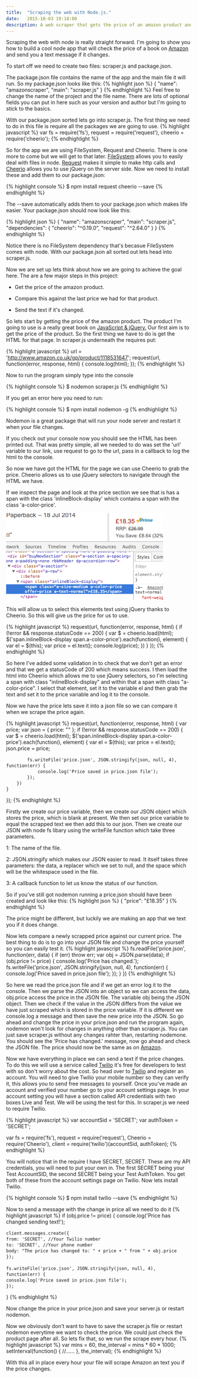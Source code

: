 ```yaml
---
title:  "Scraping the web with Node.js."
date:   2015-10-03 19:18:00
description: A web scraper that gets the price of an amazon product and send me an sms if it changes.
---
```

Scraping the web with node is really straight forward. I'm going to show you 
how to build a cool node app that will check the price of a book on 
<a target="_blank" href="http://www.amazon.co.uk/dp/1118531647/?tag=timmknightgit-21">Amazon</a> 
and send you a text message if it changes.

To start off we need to create two files: scraper.js and package.json.

The package.json file contains the name of the app and the main file it will run.
So my package.json looks like this:
{% highlight json %}
{
    "name": "amazonscraper",
    "main": "scraper.js"
}
{% endhighlight %}
Feel free to change the name of the project and the file name. There are lots of optional fields you can put
in here such as your version and author but I'm going to stick to the basics.

With our package.json sorted lets go into scraper.js. The first thing we need to do in this file 
is require all the packages we are going to use.
{% highlight javascript %}
var fs = require('fs'),
    request = require('request'),
    cheerio = require('cheerio');
{% endhighlight %}

So for the app we are using FileSystem, Request and Cheerio. There is one more to come but 
we will get to that later. <a target="_blank" href="https://nodejs.org/api/fs.html">FileSystem</a> 
 allows you to easily deal with files in node. <a target="_blank"  href="https://github.com/request/request">Request</a> makes it simple to make http calls and
 <a target="_blank" href="https://github.com/Cheeriojs/Cheerio">Cheerio</a> allows you to use 
 jQuery on the server side. Now we need to install these and add them to our package.json:

{% highlight console %}
$ npm install request cheerio --save
{% endhighlight %}

The --save automatically adds them to your package.json which makes life easier. Your package.json should now look like this:

{% highlight json %}
{
	"name": "amazonscraper",
	"main": "scraper.js",
	"dependencies": {
	    "cheerio": "^0.19.0",
	    "request": "^2.64.0"
    }
}
{% endhighlight %}

Notice there is no FileSystem dependency that's becasue FileSystem comes with node. With our package.json all sorted out lets head into scraper.js.

Now we are set up lets think about how we are going to achieve the goal here. The are a few major steps in this project:


- Get the price of the amazon product.


- Compare this against the last price we had for that product.


- Send the text if it's changed.

So lets start by getting the price of the amazon product. The product I'm going to use 
is a really great book on 
<a target="_blank" href="http://www.amazon.co.uk/dp/1118531647/?tag=timmknightgit-21">JavaScript & jQuery.</a>
Our first aim is to get the price of the product. So the first thing we have to do is get the HTML for that
page. In scraper.js underneath the requires put:

{% highlight javascript %}
	url = 'http://www.amazon.co.uk/gp/product/1118531647';
	request(url, function(error, response, html) {
		console.log(html);
	});
{% endhighlight %}

Now to run the program simply type into the console

{% highlight console %}
$ nodemon scraper.js
{% endhighlight %}

If you get an error here you need to run:

{% highlight console %}
$ npm install nodemon -g
{% endhighlight %}

Nodemon is a great package that will run your node server and restart it when your file changes.

If you check out your console now you should see the HTML has been printed out.
That was pretty simple, all we needed to do was set the 'url' variable to our link, 
use request to go to the url, pass in a callback to log the html to the console. 

So now we have got the HTML for the page we can use Cheerio to grab the price.
 Cheerio allows us to use jQuery selectors to navigate through the HTML we have.

If we inspect the page and look at the price section we see that is has a span with the class 'inlineBlock-display' which contains a span with the class 'a-color-price'. 

<img class="imagecenter" src="/assets/images/amazonprice.png" style="height:236px;width:428px;" alt="">

This will allow us to select this elements text using jQuery thanks to Cheerio. So this will give us the price for us to use.


{% highlight javascript %}
request(url, function(error, response, html) {
	if (!error && response.statusCode == 200) {
		var $ = cheerio.load(html);
		$('span.inlineBlock-display span.a-color-price').each(function(i, element) {
			var el = $(this);
			var price = el.text();
			console.log(price);
		})
	}
});
{% endhighlight %}

So here I've added some validation in to check that we don't get an error and that we get a statusCode of 200 which means success. I then load
the html into Cheerio which allows me to use jQuery selectors, so I'm selecting a span with class "inlineBlock-display" and within that a span with class "a-color-price".
I select that element, set it to the variable el and then grab the text and set it
to the price variable and log it to the console. 

Now we have the price lets save it into a json file so we can compare it when we scrape the price again. 

{% highlight javascript %}
request(url, function(error, response, html) {
    var price;
    var json = {
        price: ""
    };
    if (!error && response.statusCode == 200) {
        var $ = cheerio.load(html);
        $('span.inlineBlock-display span.a-color-price').each(function(i, element) {
            var el = $(this);
            var price = el.text();
            json.price = price;

            fs.writeFile('price.json', JSON.stringify(json, null, 4), function(err) {
                console.log('Price saved in price.json file');
            });
        })
    }
});
{% endhighlight %}

Firstly we create our price variable, then we create our JSON object which stores the price, which is blank at present.
 We then set our price variable to equal the scrapped text
we then add this to our json. Then we create our JSON with node fs libary
 using the writeFile function which take three parameters.


1: The name of the file.


2: JSON.stringify which makes our JSON easier to read. It itself takes three parameters: the data, a replacer which we set to null, and the space which will be the whitespace used in the file.


3: A callback function to let us know the status of our function.

So if you've still got nodemon running a price.json should have been created and look like this:
{% highlight json %}
{
    "price": "£18.35"
}
{% endhighlight %}

The price might be different, but luckily we are making an app that we text you if it does change.

Now lets compare a newly scrapped price against our current price. The best thing to do is to go into your
JSON file and change the price yourself so you can easily test it.
{% highlight javascript %}
fs.readFile('price.json', function(err, data) {
    if (err) throw err;
    var obj = JSON.parse(data);
    if (obj.price != price) {
        console.log('Price has changed.');
        fs.writeFile('price.json', JSON.stringify(json, null, 4), function(err) {
            console.log('Price saved in price.json file');
        });
    }
})
{% endhighlight %}

So here we read the price.json file and if we get an error log it to the console. Then we parse the JSON into an object
so we can access the data, obj.price access the price in the JSON file. The variable obj being the JSON object. Then we check if the value
in the JSON differs from the value we have just scraped which is stored in the price variable. If it is different we console.log a message
and then save the new price into the JSON. So go ahead and change the price in your price.json and run the program again, nodemon won't look for 
changes in anything other than scraper.js. You can just save scraper.js without any changes rahter than,
restarting nodemone. You should see the 'Price has changed.' message, now go ahead and check the JSON file. The price should now be the same as on <a target="_blank" href="http://www.amazon.co.uk/dp/1118531647/?tag=timmknightgit-21">Amazon</a>.

Now we have everything in place we can send a text if the price changes. To do this we will use a service called <a target="_blank" href="https://www.twilio.com/">Twilio</a> it's free for developers to test with so don't worry about the cost.
So head over to <a target="_blank" href="https://www.twilio.com/">Twilio</a> and register an account. You will need to give Twilio your mobile number so they can verify it, this allows you to send free messages to yourself. Once you've made an account and verified your number go to your account
settings page. In your account setting you will have a section called API credentials with two boxes Live and Test. We will be using the test for this. In scraper.js we need to require Twilio. 

{% highlight javascript %}
var accountSid = 'SECRET';
var authToken  = 'SECRET';

var fs = require('fs'),
    request = require('request'),
    Cheerio = require('Cheerio'),
    client = require('twilio')(accountSid, authToken);
{% endhighlight %}

You will notice that in the require I have SECRET, SECRET. These are my API credentials, you will need to put your own in.
The first SECRET being your Test AccountSID, the second SECRET being your Test AuthToken. You get both of these from the account settings page on Twilio. Now lets install Twilio.


{% highlight console %}
$ npm install twilio --save
{% endhighlight %}

Now to send a message with the change in price all we need to do it 
{% highlight javascript %}
if (obj.price != price) {
	console.log('Price has changed sending text!');

	client.messages.create({
	from: 'SECRET', //Your Twilio number
	to: 'SECRET', //Your phone number
	body: "The price has changed to: " + price + " from " + obj.price
	});

	fs.writeFile('price.json', JSON.stringify(json, null, 4), function(err) {
	console.log('Price saved in price.json file');
	});
}
{% endhighlight %}

Now change the price in your price.json and save your server.js or restart nodemon.


Now we obviously don't want to have to save the scraper.js file or restart nodemon everytime we want to check the price. We could just check the product page after all.
So lets fix that, so we run the scrape every hour.
{% highlight javascript %}
var mins = 60,
    the_interval = mins * 60 * 1000;
setInterval(function() {
	//......
}, the_interval);
{% endhighlight %}

With this all in place every hour your file will scrape Amazon an text you if the price changes.




